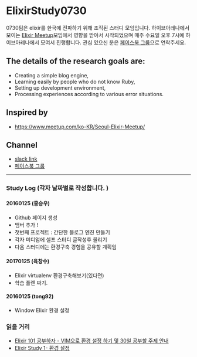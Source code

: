 # ElixirStudy0730
0730팀은 elixir를 한국에 전파하기 위해 조직된 스터디 모임입니다. 하이브아레나에서 모이는 [Elixir Meetup](https://www.meetup.com/ko-KR/Seoul-Elixir-Meetup/)모임에서 영향을 받아서 시작되었으며 매주 수요일 오후 7시에 하이브아레나에서 모여서 진행합니다. 관심 있으신 분은 [페이스북 그룹](https://www.facebook.com/groups/264605587286921/)으로 연락주세요.
  
## The details of the research goals are:
- Creating a simple blog engine,
- Learning easily by people who do not know Ruby,
- Setting up development environment,
- Processing experiences according to various error situations.

## Inspired by
 - https://www.meetup.com/ko-KR/Seoul-Elixir-Meetup/

## Channel
 - [slack link](https://hivearena.slack.com/?redir=%2Farchives%2F_elixirstudy)
 - [페이스북 그룹](https://www.facebook.com/groups/264605587286921/)
-------------

### Study Log (각자 날짜별로 작성합니다. )

#### 20160125 (홍승우)
  - Github 페이지 생성
  - 맴버 추가 !
  - 첫번째 프로젝트 : 간단한 블로그 엔진 만들기
  - 각자 미디엄에 셀프 스터디 글작성후 올리기
  - 다음 스터디에는 환경구축 경험을 공유할 계획임


#### 20170125 (육창수)
  - Elixir virtualenv 환경구축해보기(있다면)
  - 학습 플랜 짜기.


#### 20160125 (tong92)
  - Window Elixir 환경 설정


### 읽을 거리
  - [Elixir 101 공부하자 - VIM으로 환경 설정 하기 및 30일 공부할 주제 안내 ](https://medium.com/@hongseungwoo/elixir-%EB%A5%BC-%EB%B0%B0%EC%9A%B0%EC%9E%90-01-7a60c76a8ea9#.nmls0g3y5)
  - [Elixir Study 1- 환경 설정](https://medium.com/@tong92power/elixir-study-1-%ED%99%98%EA%B2%BD-%EC%84%A4%EC%A0%95-84df0f63350a#.1it0hxp36)